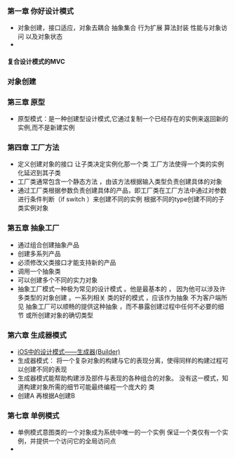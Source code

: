 ### 第一章 你好设计模式
* 对象创建，接口适应，对象去耦合 抽象集合  行为扩展 算法封装 性能与对象访问 以及对象状态
* 
#### 复合设计模式的MVC 

### 对象创建
### 第三章 原型
* 原型模式：是一种创建型设计模式,它通过复制一个已经存在的实例来返回新的实例,而不是新建实例

### 第四章 工厂方法
* 定义创建对象的接口 让子类决定实例化那一个类 工厂方法使得一个类的实例化延迟到其子类 
* 工厂类通常包含一个静态方法 ，由该方法根据输入类型负责创建具体的对象 
* 通过工厂类根据参数负责创建具体的产品，即工厂类在工厂方法中通过对参数进行条件判断（if switch ）来创建不同的实例
根据不同的type创建不同的子类实例对象


### 第五章 抽象工厂 
* 通过组合创建抽象产品
* 创建多系列产品
* 必须修改父类接口才能支持新的产品
* 调用一个抽象类 
* 可以创建多个不同的实力对象
* 抽象工厂模式一种极为常见的设计模式 。他是最基本的 ， 因为他可以涉及许多类型的对象创建 。一系列相关
类的好的模式 ，应该作为抽象 不为客户端所见 抽象工厂可以顺畅的提供这种抽象 ，而不暴露创建过程中任何不必要的细节
或所创建对象的确切类型 

### 第六章 生成器模式
* [iOS中的设计模式——生成器(Builder)](http://ibloodline.com/articles/2016/09/18/Builder.html)
* 生成器模式： 将一个复杂对象的构建与它的表现分离，使得同样的构建过程可以创建不同的表现
* 生成器模式能帮助构建涉及部件与表现的各种组合的对象。 没有这一模式，知道构建对象所需的细节可能最终编程一个庞大的
类
* 创建A 再根据A创建B 

### 第七章 单例模式  
* 单例模式意图类的一个对象成为系统中唯一的一个实例 保证一个类仅有一个实例，并提供一个访问它的全局访问点
* 
